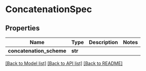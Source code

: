 # ConcatenationSpec

## Properties
Name | Type | Description | Notes
------------ | ------------- | ------------- | -------------
**concatenation_scheme** | **str** |  | 

[[Back to Model list]](../README.md#documentation-for-models) [[Back to API list]](../README.md#documentation-for-api-endpoints) [[Back to README]](../README.md)



